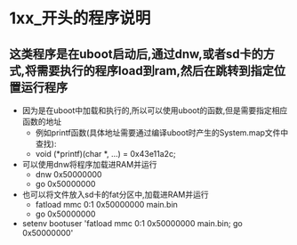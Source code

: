 # 1xx_开头的程序说明

## 这类程序是在uboot启动后,通过dnw,或者sd卡的方式,将需要执行的程序load到ram,然后在跳转到指定位置运行程序

* 因为是在uboot中加载和执行的,所以可以使用uboot的函数,但是需要指定相应函数的地址
  * 例如printf函数(具体地址需要通过编译uboot时产生的System.map文件中查找):
  * void (*printf)(char *, ...) = 0x43e11a2c;
* 可以使用dnw将程序加载进RAM并运行
  * dnw 0x50000000
  * go 0x50000000
* 也可以将文件放入sd卡的fat分区中,加载进RAM并运行
  * fatload mmc 0:1 0x50000000 main.bin
  * go 0x50000000
* setenv bootuser 'fatload mmc 0:1 0x50000000 main.bin; go 0x50000000'